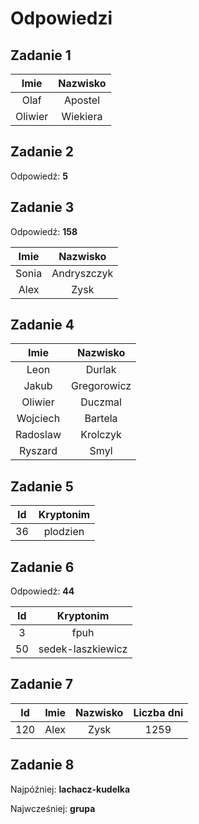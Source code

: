 # Odpowiedzi

## Zadanie 1

| **Imie** | **Nazwisko** |
|:--------:|:----------------:|
| Olaf | Apostel               |
| Oliwier | Wiekiera                |

## Zadanie 2

Odpowiedź: **5**

## Zadanie 3

Odpowiedź: **158**

| **Imie** | **Nazwisko** |
|:--------:|:----------------:|
| Sonia | Andryszczyk               |
| Alex | Zysk                |

## Zadanie 4

| **Imie** | **Nazwisko** |
|:--------:|:------------:|
|   Leon   |    Durlak    |
|   Jakub  |  Gregorowicz |
|  Oliwier |    Duczmal   |
| Wojciech |    Bartela   |
| Radoslaw |   Krolczyk   |
|  Ryszard |     Smyl     |

## Zadanie 5

| **Id** | **Kryptonim** |
|:--------:|:------------:|
|   36   |    plodzien    |

## Zadanie 6

Odpowiedź: **44**

| **Id** | **Kryptonim** |
|:--------:|:------------:|
| 3 | fpuh |
| 50 | sedek-laszkiewicz |

## Zadanie 7

| **Id**| **Imie** | **Nazwisko** | **Liczba dni** |
|:--------:|:--------:|:------------:|:------------:|
| 120 | Alex | Zysk | 1259 |

## Zadanie 8

Najpóźniej: **lachacz-kudelka**

Najwcześniej: **grupa**
